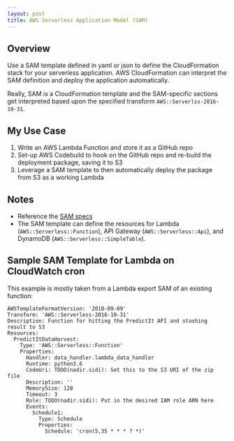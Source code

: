```yaml
---
layout: post
title: AWS Serverless Application Model (SAM)
---
```


## Overview
Use a SAM template defined in yaml or json to define the CloudFormation stack
for your serverless application. AWS CloudFormation can interpret the SAM definition and deploy the application automatically.

Really, SAM is a CloudFormation template and the SAM-specific sections get interpreted based upon the specified transform `AWS::Serverlss-2016-10-31`.

## My Use Case
1. Write an AWS Lambda Function and store it as a GitHub repo
2. Set-up AWS Codebuild to hook on the GitHub repo and re-build the deployment package, saving it to S3
3. Leverage a SAM template to then automatically deploy the package from S3 as a working Lambda

## Notes

* Reference the [SAM specs](https://github.com/awslabs/serverless-application-model/blob/master/versions/2016-10-31.md)
* The SAM template can define the resources for Lambda (`AWS::Serverless::Function`), API Gateway (`AWS::Serverless::Api`), and DynamoDB (`AWS::Serverless::SimpleTable`).

## Sample SAM Template for Lambda on CloudWatch cron
This example is mostly taken from a Lambda export SAM of an existing function:
```{json}
AWSTemplateFormatVersion: '2010-09-09'
Transform: 'AWS::Serverless-2016-10-31'
Description: Function for hitting the PredictIt API and stashing result to S3
Resources:
  PredictItDataHarvest:
    Type: 'AWS::Serverless::Function'
    Properties:
      Handler: data_handler.lambda_data_handler
      Runtime: python3.6
      CodeUri: TODO(nadir.sidi): Set this to the S3 URI of the zip file
      Description: ''
      MemorySize: 128
      Timeout: 3
      Role: TODO(nadir.sidi): Put in the desired IAM role ARN here
      Events:
        Schedule1:
          Type: Schedule
          Properties:
            Schedule: 'cron(5,35 * * * ? *)'
```
